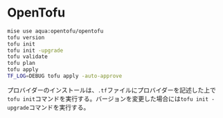 # OpenTofu
```sh
mise use aqua:opentofu/opentofu
tofu version
tofu init
tofu init -upgrade
tofu validate
tofu plan
tofu apply
TF_LOG=DEBUG tofu apply -auto-approve
```

プロバイダーのインストールは、`.tf`ファイルにプロバイダーを記述した上で`tofu init`コマンドを実行する。バージョンを変更した場合には`tofu init -upgrade`コマンドを実行する。